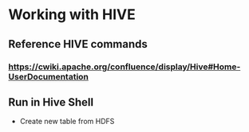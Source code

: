 
# Working with HIVE

## Reference HIVE commands 
###  https://cwiki.apache.org/confluence/display/Hive#Home-UserDocumentation

## Run in Hive Shell

* Create new table from HDFS
```bash

```


